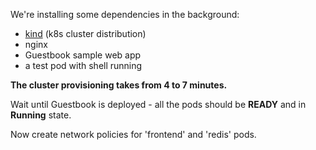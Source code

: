 We're installing some dependencies in the background:

- [kind](https://kind.sigs.k8s.io/) (k8s cluster distribution)
- nginx
- Guestbook sample web app
- a test pod with shell running

**The cluster provisioning takes from 4 to 7 minutes.**

Wait until Guestbook is deployed - all the pods should be **READY** and in **Running** state.

Now create network policies for 'frontend' and 'redis' pods.
